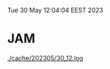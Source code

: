 Tue 30 May 12:04:04 EEST 2023
# JAM
<a href='./cache/202305/30_12.log'>./cache/202305/30_12.log</a>
